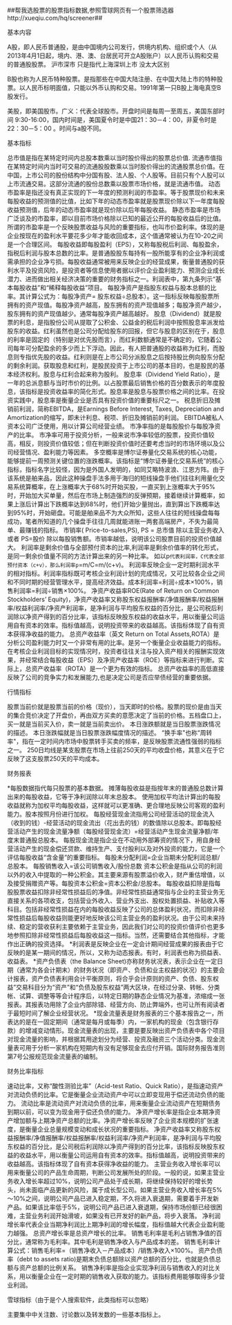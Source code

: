 ##帮我选股票的股票指标数据,参照雪球网页有一个股票筛选器http://xueqiu.com/hq/screener##

基本内容

A股，即人民币普通股，是由中国境内公司发行，供境内机构、组织或个人（从2013年4月1日起，境内、港、澳、台居民可开立A股账户）以人民币认购和交易的普通股股票。
沪市深市 只是指代上海深圳上市 没太大区别

B股也称为人民币特种股票。是指那些在中国大陆注册、在中国大陆上市的特种股票。以人民币标明面值，只能以外币认购和交易。1991年第一只B股上海电真空B股发行。

美股，即美国股市。广义：代表全球股市。开盘时间是每周一至周五，美国东部时间 9:30-16:00，国内时间是，美国夏令时是中国21：30－4：00，非夏令时是22：30－5：00 。时间与a股不同。

基本指标

总市值是指在某特定时间内总股本数乘以当时股价得出的股票总价值.
流通市值指在某特定时间内当时可交易的流通股股数乘以当时股价得出的流通股票总价值。在中国，上市公司的股份结构中分国有股、法人股、个人股等。目前只有个人股可以上市流通交易。这部分流通的股份总数乘以股票市场价格，就是流通市值。
动态市盈率是指还没有真正实现的下一年度的预测利润的市盈率。等于股票现价和未来每股收益的预测值的比值，比如下年的动态市盈率就是股票现价除以下一年度每股收益预测值，后年的动态市盈率就是现价除以后年每股收益。
静态市盈率是市场广泛谈及的市盈率，即以目前市场价格除以已知的最近公开的每股收益后的比值。所谓的市盈率是一个反映股票收益与风险的重要指标，也叫市价盈利率。体现的是企业按现在的盈利水平要花多少年才能收回成本，这个值通常被认为在10-20之间是一个合理区间。
每股收益即每股盈利（EPS），又称每股税后利润、每股盈余，指税后利润与股本总数的比率。是普通股股东每持有一股所能享有的企业净利润或需承担的企业净亏损。每股收益通常被用来反映企业的经营成果，衡量普通股的获利水平及投资风险，是投资者等信息使用者据以评价企业盈利能力、预测企业成长潜力、进而做出相关经济决策的重要的财务指标之一。利润表中，第九条列示“基本每股收益”和“稀释每股收益”项目。
每股净资产是指股东权益与股本总额的比率。其计算公式为：每股净资产= 股东权益÷总股本）。这一指标反映每股股票所拥有的资产现值。每股净资产越高，股东拥有的资产现值越多；每股净资产越少，股东拥有的资产现值越少。通常每股净资产越高越好。
股息（Dividend）就是股票的利息，是指股份公司从提取了公积金、公益金的税后利润中按照股息率派发给股东的收益。红利虽然也是公司分配给股东的回报，但它与股息的区别在于，股息的利率是固定的（特别是对优先股而言），而红利数额通常是不确定的，它随着公司每年可分配盈余的多少而上下浮动。因此，有人把普通股的收益称为红利，而股息则专指优先股的收益。红利则是在上市公司分派股息之后按持股比例向股东分配的剩余利润。获取股息和红利，是股民投资于上市公司的基本目的，也是股民的基本经济权利。股息与红利合起来称为股利。
股息率（Dividend Yield Ratio），是一年的总派息额与当时市价的比例。以占股票最后销售价格的百分数表示的年度股息，该指标是投资收益率的简化形式。股息率是股息与股票价格之间的比率。在投资实践中，股息率是衡量企业是否具有投资价值的重要标尺之一。
税息折旧及摊销前利润，简称EBITDA，是Earnings Before Interest, Taxes, Depreciation and Amortization的缩写，即未计利息、税项、折旧及摊销前的利润。 EBITDA被私人资本公司广泛使用，用以计算公司经营业绩。
市净率指的是每股股价与每股净资产的比率。 市净率可用于投资分析，一般来说市净率较低的股票，投资价值较高，相反，则投资价值较低；但在判断投资价值时还要考虑当时的市场环境以及公司经营情况、盈利能力等因素。
多空概率是博尔证券量化交易系统的核心功能，能够提前一周预测关键位置的涨跌概率。该指标是“博尔证券量化交易系统”的核心指标，指标名字比较怪，因为是外国人发明的，如同艾略特波浪、江恩方阵。由于该系统是舶来品，因此这种操盘手法多用于海归的短线操盘手他们往往利用量化交易系统算概率，在上涨概率大于68%时开始买股，一直买到上涨概率大于95%时，开始加大买单量，然后在市场上制造强烈的反弹预期，接着继续计算概率，如果上涨后计算出下跌概率达到68%时，他们开始少量抛出，直到算出下跌概率达到95%时，开始砸盘。可能是舶来品不为大众所知，这些人往往的短线操盘每每成功，笔者所知道的几个操盘手往往几周就能进账一两套高端房产，不失为最简单、最赚钱的指标。
市销率( Price-to-sales,PS), PS = 总市值 除以主营业务收入或者 PS=股价 除以每股销售额。市销率越低，说明该公司股票目前的投资价值越大。
利润率是剩余价值与全部预付资本的比率,利润率是剩余价值率的转化形式，是同一剩余价值量不同的方法计算出来的另一种比率。 如以p`代表利润率，C代表全部预付资本（c+v），那么利润率p`=m/C=m/(c+v)。 利润率反映企业一定时期利润水平的相对指标。利润率指标既可考核企业利润计划的完成情况，又可比较各企业之间和不同时期的经营管理水平，提高经济效益。成本利润率=利润÷成本×100%，销售利润率=利润÷销售×100%。
净资产收益率ROE(Rate of Return on Common Stockholders’ Equity)，净资产收益率又称股东权益报酬率/净值报酬率/权益报酬率/权益利润率/净资产利润率，是净利润与平均股东权益的百分比，是公司税后利润除以净资产得到的百分比率，该指标反映股东权益的收益水平，用以衡量公司运用自有资本的效率。指标值越高，说明投资带来的收益越高。该指标体现了自有资本获得净收益的能力。
总资产收益率（英文 Return on Total Assets,ROTA）是分析公司盈利能力时又一个非常有用的比率。是另一个衡量企业收益能力的指标。在考核企业利润目标的实现情况时，投资者往往关注与投入资产相关的报酬实现效果，并经常结合每股收益（EPS）及净资产收益率（ROE）等指标来进行判断。实际上，总资产收益率（ROTA）是一个更为有效的指标。 总资产收益率的高低直接反映了公司的竞争实力和发展能力,也是决定公司是否应举债经营的重要依据。

行情指标

股票当前价就是股票当前的价格（现价），当天即时的价格。股票的现价是由当天的集合竞价决定了开盘价，再由双方买卖的意愿决定了当前的价格。五档盘口上，买一就是当前买入价，卖一就是当前卖出价。
本日涨跌额就是当日股票涨跌情况的描述。
本日涨跌幅就是当日股票涨跌幅度情况的描述。
“换手率"也称“周转率"，指在一定时间内市场中股票转手买卖的频率，是反映股票流通性强弱的指标之一。
250日均线是某支股票在市场上往前250天的平均收盘价格，其意义在于它反映了这支股票250天的平均成本。

财务报表

*每股数据指代每只股票的基本数据。
摊薄每股收益是指按年末的普通股总数计算出来的每股收益，它等于净利润除以年末总股本。
使用加权平均法计算出的每股收益就称为加权平均每股收益，这样就可以更准确、更合理地反映公司客观的盈利能力。股本按照月份进行加权。
每股经营现金流指用公司经营活动的现金流入（收到的钱）-经营活动的现金流出（花出去的钱）的数值除以总股本。即每股经营活动产生的现金流量净额（每股经营现金流）=经营活动产生现金流量净额/年度末普通股总股本。
每股现金流是指企业在不动用外部筹资的情况下，用自身经营活动产生的现金偿还贷款、维持生产、支付股利以及对外投资的能力，它是一个评估每股收益“含金量”的重要指标。
每股未分配利润=企业当期未分配利润总额/总股本。
每股销售收入=该公司销售收入/股份总数
资本公积金是指从公司的利润以外的收入中提取的一种公积金。其主要来源有股票溢价收入，财产重估增值，以及接受捐赠资产等。每股资本公积金=资本公积金/总股本。
每股收益扣除是指每股股票收益扣除非经常性损益后的净值。非经常性损益通常指与企业的主营业务无直接关系的各项收支，包括营业外收入、营业外支出、股权处置损益、补贴收入等科目。包括非经常性损益在内的每股收益反映了公司的总体盈利状况，而扣除非经常性损益后每股收益则能更好地反映该公司主营业务的盈利状况。由于公司未来持续、稳定的营收获利主要依赖于主营业务，因此我们对公司的投资价值评价也更多地参照扣除非经常性损益后每股收益这一指标。当然，还需要结合其他指标，才能作出正确的投资选择。
*利润表是反映企业在一定会计期间经营成果的报表由于它反映的是某一期间的情况，所以，又称为动态报表。有时，利润表也称为损益表、收益表。
*资产负债表（the Balance Sheet)亦称财务状况表，表示企业在一定日期（通常为各会计期末）的财务状况（即资产、负债和业主权益的状况）的主要会计报表，资产负债表利用会计平衡原则，将合乎会计原则的资产、负债、股东权益”交易科目分为“资产”和“负债及股东权益”两大区块，在经过分录、转帐、分类帐、试算、调整等等会计程序后，以特定日期的静态企业情况为基准，浓缩成一张报表。其报表功用除了企业内部除错、经营方向、防止弊端外，也可让所有阅读者于最短时间了解企业经营状况。
*现金流量表是财务报表的三个基本报告之一，所表达的是在一固定期间（通常是每月或每季）内，一家机构的现金（包含银行存款）的增减变动情形。现金流量表的出现，主要是要反映出资产负债表中各个项目对现金流量的影响，并根据其用途划分为经营、投资及融资三个活动分类。现金流量表可用于分析一家机构在短期内有没有足够现金去应付开销。国际财务报告准则第7号公报规范现金流量表的编制。

财务比率指标

速动比率，又称“酸性测验比率”（Acid-test Ratio、Quick Ratio），是指速动资产对流动负债的比率。它是衡量企业流动资产中可以立即变现用于偿还流动负债的能力。
流动比率是流动资产对流动负债的比率，用来衡量企业流动资产在短期债务到期以前，可以变为现金用于偿还负债的能力。
净资产增长率是指企业本期净资产增加额与上期净资产总额的比率。净资产增长率反映了企业资本规模的扩张速度，是衡量企业总量规模变动和成长状况的重要指标。
净资产收益率又称股东权益报酬率/净值报酬率/权益报酬率/权益利润率/净资产利润率，是净利润与平均股东权益的百分比，是公司税后利润除以净资产得到的百分比率，该指标反映股东权益的收益水平，用以衡量公司运用自有资本的效率。指标值越高，说明投资带来的收益越高。该指标体现了自有资本获得净收益的能力。
主营业务收入增长率可以用来衡量公司的产品生命周期，判断公司发展所处的阶段。一般的说，如果主营业务收入增长率超过10%，说明公司产品处于成长期，将继续保持较好的增长势头，尚未面临产品更新的风险，属于成长型公司。如果主营业务收入增长率在5%～10%之间，说明公司产品已进入稳定期，不久将进入衰退期，需要着手开发新产品。如果该比率低于5%，说明公司产品已进入衰退期，保持市场份额已经很困难，主营业务利润开始滑坡，如果没有已开发好的新产品，将步入衰落。
净利润增长率代表企业当期净利润比上期净利润的增长幅度，指标值越大代表企业盈利能力越强。
总资产增长率是总资产增长的比率。
销售毛利率是毛利占销售净值的百分比，通常称为毛利率。其中毛利是销售净收入与产品成本的差。 销售毛利率计算公式：销售毛利率=（销售净收入－产品成本）/销售净收入×100%。
资产负债率（debt to assets ratio)是期末负债总额除以资产总额的百分比，也就是负债总额与资产总额的比例关系。
销售净利率是指企业实现净利润与销售收入的对比关系，用以衡量企业在一定时期的销售收入获取的能力。该指标费用能够取得多少营业利润。

雪球指标（由于是个人搜索软件，此类指标可以忽略）

主要集中中关注数、讨论数以及转发数的一些基本指标上。
